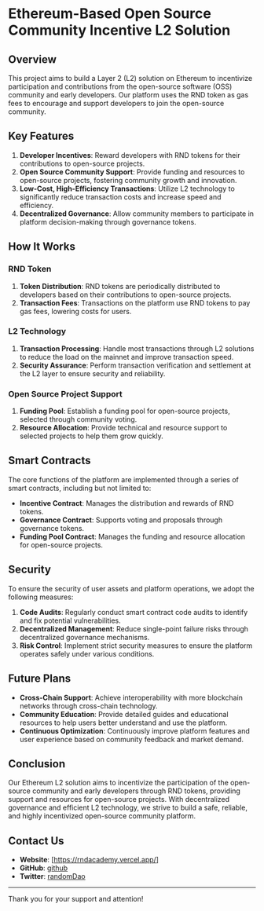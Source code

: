 # Ethereum-Based Open Source Community Incentive L2 Solution

## Overview

This project aims to build a Layer 2 (L2) solution on Ethereum to incentivize participation and contributions from the open-source software (OSS) community and early developers. Our platform uses the RND token as gas fees to encourage and support developers to join the open-source community.

## Key Features

1. **Developer Incentives**: Reward developers with RND tokens for their contributions to open-source projects.
2. **Open Source Community Support**: Provide funding and resources to open-source projects, fostering community growth and innovation.
3. **Low-Cost, High-Efficiency Transactions**: Utilize L2 technology to significantly reduce transaction costs and increase speed and efficiency.
4. **Decentralized Governance**: Allow community members to participate in platform decision-making through governance tokens.

## How It Works

### RND Token

1. **Token Distribution**: RND tokens are periodically distributed to developers based on their contributions to open-source projects.
2. **Transaction Fees**: Transactions on the platform use RND tokens to pay gas fees, lowering costs for users.

### L2 Technology

1. **Transaction Processing**: Handle most transactions through L2 solutions to reduce the load on the mainnet and improve transaction speed.
2. **Security Assurance**: Perform transaction verification and settlement at the L2 layer to ensure security and reliability.

### Open Source Project Support

1. **Funding Pool**: Establish a funding pool for open-source projects, selected through community voting.
2. **Resource Allocation**: Provide technical and resource support to selected projects to help them grow quickly.

## Smart Contracts

The core functions of the platform are implemented through a series of smart contracts, including but not limited to:

- **Incentive Contract**: Manages the distribution and rewards of RND tokens.
- **Governance Contract**: Supports voting and proposals through governance tokens.
- **Funding Pool Contract**: Manages the funding and resource allocation for open-source projects.

## Security

To ensure the security of user assets and platform operations, we adopt the following measures:

1. **Code Audits**: Regularly conduct smart contract code audits to identify and fix potential vulnerabilities.
2. **Decentralized Management**: Reduce single-point failure risks through decentralized governance mechanisms.
3. **Risk Control**: Implement strict security measures to ensure the platform operates safely under various conditions.

## Future Plans

- **Cross-Chain Support**: Achieve interoperability with more blockchain networks through cross-chain technology.
- **Community Education**: Provide detailed guides and educational resources to help users better understand and use the platform.
- **Continuous Optimization**: Continuously improve platform features and user experience based on community feedback and market demand.

## Conclusion

Our Ethereum L2 solution aims to incentivize the participation of the open-source community and early developers through RND tokens, providing support and resources for open-source projects. With decentralized governance and efficient L2 technology, we strive to build a safe, reliable, and highly incentivized open-source community platform.

## Contact Us

- **Website**: [https://rndacademy.vercel.app/]
- **GitHub**: [github](https://github.com/RandomDaoNetwork)
- **Twitter**: [randomDao](https://x.com/Random__Dao)

---

Thank you for your support and attention!
